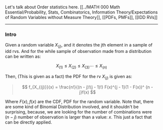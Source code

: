 Let's talk about Order statistics here. 
[[../MATH 000 Math Essential/Probability, Stats, Combinatorics, Information Theory/Expectations of Random Variables without Measure Theory]], 
[[PDFs, PMFs]], 
[[IDD RVs]]

---

### **Intro**

Given a random variable $X_{(j)}$, and it denotes the jth element in a sample of idd rvs. And for the while sample of observation made from a distribution can be written as: 

$$
X_{(1)} \le X_{(2)} \le X_{(3)} \cdots \le X_{(n)}
$$

Then, (This is given as a fact) the PDF for the rv $X_{(j)}$ is given as: 

> $$
> f_{X_{(j)}}(x) = 
> \frac{n!}{(n - j)!(j - 1)!} 
> F(x)^{j - 1}(1 - F(x))^ {n - j}f(x)
> $$

Where $F(x), f(x)$ are the CDF, PDF for the random variable.  Note that, there are some kind of Binomial Distribution involved, and it shouldn't be surprising, because, we are looking for the number of combinations were $(n - j)$ number of observation is larger than a value: $x$. This just a fact that can be directly applied.  

